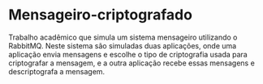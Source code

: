 # Mensageiro-criptografado

Trabalho acadêmico que simula um sistema mensageiro utilizando o RabbitMQ. Neste sistema são simuladas duas aplicações, onde uma aplicação envia mensagens e escolhe o tipo de criptografia usada para criptografar a mensagem, e a outra aplicação recebe essas mensagens e descriptografa a mensagem.
